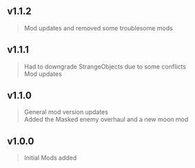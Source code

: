 ## v1.1.2
> Mod updates and removed some troublesome mods

## v1.1.1
> Had to downgrade StrangeObjects due to some conflicts\
> Mod updates

## v1.1.0
> General mod version updates\
> Added the Masked enemy overhaul and a new moon mod

## v1.0.0
> Initial Mods added